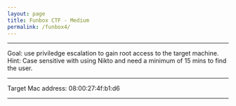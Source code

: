 ```yaml
---
layout: page
title: Funbox CTF - Medium
permalink: /funbox4/
---
```


<hr>
Goal: use priviledge escalation to gain root access to the target machine.
Hint: Case sensitive with using Nikto and need a minimum of 15 mins to find the user.

<hr>
Target Mac address: 08:00:27:4f:b1:d6
<hr>

